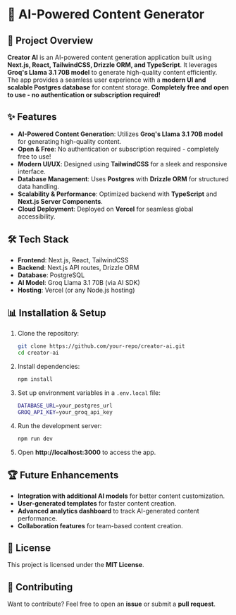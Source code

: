 # 📌 AI-Powered Content Generator

## 🚀 Project Overview
**Creator AI** is an AI-powered content generation application built using **Next.js, React, TailwindCSS, Drizzle ORM, and TypeScript**. It leverages **Groq's Llama 3.1 70B model** to generate high-quality content efficiently. The app provides a seamless user experience with a **modern UI and scalable Postgres database** for content storage. **Completely free and open to use - no authentication or subscription required!**

## ✨ Features
- **AI-Powered Content Generation**: Utilizes **Groq's Llama 3.1 70B model** for generating high-quality content.
- **Open & Free**: No authentication or subscription required - completely free to use!
- **Modern UI/UX**: Designed using **TailwindCSS** for a sleek and responsive interface.
- **Database Management**: Uses **Postgres** with **Drizzle ORM** for structured data handling.
- **Scalability & Performance**: Optimized backend with **TypeScript** and **Next.js Server Components**.
- **Cloud Deployment**: Deployed on **Vercel** for seamless global accessibility.

## 🛠️ Tech Stack
- **Frontend**: Next.js, React, TailwindCSS
- **Backend**: Next.js API routes, Drizzle ORM
- **Database**: PostgreSQL
- **AI Model**: Groq Llama 3.1 70B (via AI SDK)
- **Hosting**: Vercel (or any Node.js hosting)

## 📊 Installation & Setup
1. Clone the repository:
   ```sh
   git clone https://github.com/your-repo/creator-ai.git
   cd creator-ai
   ```
2. Install dependencies:
   ```sh
   npm install
   ```
3. Set up environment variables in a `.env.local` file:
   ```sh
   DATABASE_URL=your_postgres_url
   GROQ_API_KEY=your_groq_api_key
   ```
4. Run the development server:
   ```sh
   npm run dev
   ```
5. Open **http://localhost:3000** to access the app.

## 🏆 Future Enhancements
- **Integration with additional AI models** for better content customization.
- **User-generated templates** for faster content creation.
- **Advanced analytics dashboard** to track AI-generated content performance.
- **Collaboration features** for team-based content creation.

## 📜 License
This project is licensed under the **MIT License**.

## 🤝 Contributing
Want to contribute? Feel free to open an **issue** or submit a **pull request**.

